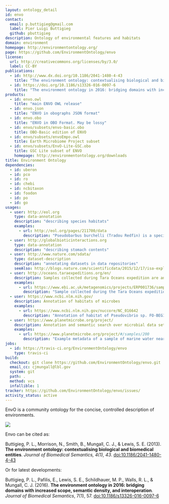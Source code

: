```yaml
---
layout: ontology_detail
id: envo
contact:
  email: p.buttigieg@gmail.com
  label: Pier Luigi Buttigieg
  github: pbuttigieg
description: Ontology of environmental features and habitats
domain: environment
homepage: http://environmentontology.org/
page: https://github.com/EnvironmentOntology/envo
license:
  url: http://creativecommons.org/licenses/by/3.0/
  label: CC-BY
publications:
  - id: http://www.dx.doi.org/10.1186/2041-1480-4-43
    title: "The environment ontology: contextualising biological and biomedical entities"
  - id: https://doi.org/10.1186/s13326-016-0097-6
    title: "The environment ontology in 2016: bridging domains with increased scope, semantic density, and interoperation"
products:
  - id: envo.owl
    title: "main ENVO OWL release"
  - id: envo.json
    title: "ENVO in obographs JSON format"
  - id: envo.obo
    title: "ENVO in OBO Format. May be lossy"
  - id: envo/subsets/envo-basic.obo
    title: OBO-Basic edition of ENVO
  - id: envo/subsets/envoEmpo.owl
    title: Earth Microbiome Project subset
  - id: envo/subsets/EnvO-Lite-GSC.obo
    title: GSC Lite subset of ENVO
    homepage: http://environmentontology.org/downloads
title: Environment Ontology
dependencies:
  - id: uberon
  - id: pco
  - id: ro
  - id: chebi
  - id: ncbitaxon
  - id: foodon
  - id: po
  - id: go
usages:
  - user: http://eol.org
    type: data-annotation
    description: "describing species habitats"
    examples:
      - url: http://eol.org/pages/211700/data
        description: "Pseudobarbus burchelli (Tradou Redfin) is a species of bony fishes in the family Cyprinidae. They are associated with freshwater habitat. Individuals can grow to 13.5 cm. They have sexual reproduction."
  - user: http://globalbioticinteractions.org
    type: data-annotation
    description: "describing stomach contents"
  - user: http://www.nature.com/sdata/
    type: dataset-description
    description: "annotating datasets in data repositories"
    seeAlso: http://blogs.nature.com/scientificdata/2015/12/17/isa-explorer/
  - user: http://oceans.taraexpeditions.org/en/
    description: Samples collected during Tara Oceans expedition are annotated with ENVO
    examples:
      - url: https://www.ebi.ac.uk/metagenomics/projects/ERP001736/samples/ERS487899
        description: "Sample collected during the Tara Oceans expedition (2009-2013) at station TARA_004 (latitudeN=36.5533, longitudeE=-6.5669)"
  - user: https://www.ncbi.nlm.nih.gov/
    description: Annotation of habitats of microbes
    examples:
      - url: https://www.ncbi.nlm.nih.gov/nuccore/NC_016642
        description: "Annotation of habitat of Pseudovibrio sp. FO-BEG1 to marine environment"
  - user: https://www.planetmicrobe.org/project/
    description: Annotation and semantic search over microbial data sets
    examples:
      - url: https://www.planetmicrobe.org/project/#/samples/200
        description: "Example metadata of a sample of marine water near Lisboa, taken as part of the Ocean Sampling Day Project (https://www.microb3.eu/osd.html). ENVO is used for the fields environmental feature, material, and biome."
jobs:
  - id: https://travis-ci.org/EnvironmentOntology/envo
    type: travis-ci
build:
  checkout: git clone https://github.com/EnvironmentOntology/envo.git
  email_cc: cjmungall@lbl.gov
  system: git
  path: .
  method: vcs
  infallible: 1
tracker: https://github.com/EnvironmentOntology/envo/issues/
activity_status: active
---
```


EnvO is a community ontology for the concise, controlled description of environments.

<img src="/logos/envo.png"/>

Envo can be cited as:

Buttigieg, P. L., Morrison, N., Smith, B., Mungall, C. J., & Lewis, S. E. (2013). <b>The environment ontology: contextualising biological and biomedical entities</b>. <i>Journal of Biomedical Semantics, 4(1), 43</i>. <a href="http://www.dx.doi.org/10.1186/2041-1480-4-43">doi:10.1186/2041-1480-4-43</a>

Or for latest developments:

Buttigieg, P. L., Pafilis, E., Lewis, S. E., Schildhauer, M. P., Walls, R. L., & Mungall, C. J. (2016). <b>The environment ontology in 2016: bridging domains with increased scope, semantic density, and interoperation</b>. <i>Journal of Biomedical Semantics</i>, 7(1), 57. <a href="https://doi.org/10.1186/s13326-016-0097-6">doi:10.1186/s13326-016-0097-6</a>
